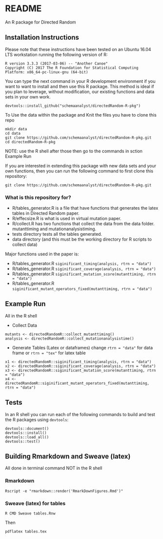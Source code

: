 # README #

An R package for Directed Random

## Installation Instructions

Please note that these instructions have been tested on an Ubuntu 16.04 LTS workstation running the following version of R:

```shell
R version 3.3.3 (2017-03-06) -- "Another Canoe"
Copyright (C) 2017 The R Foundation for Statistical Computing
Platform: x86_64-pc-linux-gnu (64-bit)
```

You can type the next command in your R development environment if you want to want to install and then use this R
package. This method is ideal if you plan to leverage, without modification, our existing functions and data sets in
your own work. 

```shell
devtools::install_github("schemaanalyst/directedRandom-R-pkg")
```

To Use the data within the package and Knit the files you have to clone this repo

```shell
mkdir data
cd data
git clone https://github.com/schemaanalyst/directedRandom-R-pkg.git
cd directedRandom-R-pkg
```
NOTE: use the R shell after those then go to the commands in sction Example Run

If you are interested in extending this package with new data sets and your own functions, then you can run the
following command to first clone this repository:

```shell
git clone https://github.com/schemaanalyst/directedRandom-R-pkg.git
```

### What is this repository for? ###

* R/tables_generator.R is a file that have functions that generates the latex tables in Directed Random paper.
* R/effecsize.R is what is used in virtual mutation paper.
* R/collect.R has two functions that collect the data from the data folder. mutanttiming and mutationanalysistiming.
* tests directory tests all the tables generated.
* data directory (and this must be the working directory for R scripts to collect data)

Major functions used in the paper is:

* R/tables_generator.R `siginificant_timing(analysis, rtrn = "data")`
* R/tables_generator.R `siginificant_coverage(analysis, rtrn = "data")`
* R/tables_generator.R `siginificant_mutation_score(mutanttiming, rtrn = "data")`
* R/tables_generator.R `siginificant_mutant_operators_fixed(mutanttiming, rtrn = "data")`

## Example Run
All in the R shell

* Collect Data

```shell
mutants <- directedRandomR::collect_mutanttiming()
analysis <- directedRandomR::collect_mutationanalysistime()
```
* Generate Tables (Latex or dataframes) change `rtrn = "data"` for data frame or `rtrn = "tex"` for latex table

```shell
x1 <- directedRandomR::siginificant_timing(analysis, rtrn = "data")
x2 <- directedRandomR::siginificant_coverage(analysis, rtrn = "data")
x3 <- directedRandomR::siginificant_mutation_score(mutanttiming, rtrn = "data")
x4 <- directedRandomR::siginificant_mutant_operators_fixed(mutanttiming, rtrn = "data")
```

## Tests

In an R shell you can run each of the following commands to build and test the R packages using `devtools`:

```shell
devtools::document()
devtools::install()
devtools::load_all()
devtools::test()
```

## Building Rmarkdown and Sweave (latex)

All done in terminal command NOT in the R shell

### Rmarkdown

```shell
Rscript -e "rmarkdown::render('RmarkDownFigures.Rmd')"
```

### Sweave (latex) for tables

```shell
R CMD Sweave tables.Rnw
```

Then

```shell
pdflatex tables.tex
```
